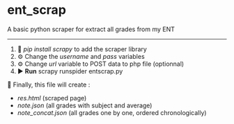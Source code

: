 # ent_scrap
A basic python scraper for extract all grades from my ENT

---

1. 📗 *pip install scrapy* to add the scraper library 
2. ⚙️ Change the *username* and *pass* variables 
3. ⚙️ Change *url* variable to POST data to php file (optionnal)
4. ▶️ **Run** scrapy runspider entscrap.py

📝 Finally, this file will create : 
- *res.html* (scraped page) 
- *note.json* (all grades with subject and average)
- *note_concat.json* (all grades one by one, ordered chronologically)
